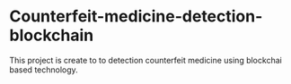 # Counterfeit-medicine-detection-blockchain

This project is create to to detection counterfeit medicine using blockchai based technology.
